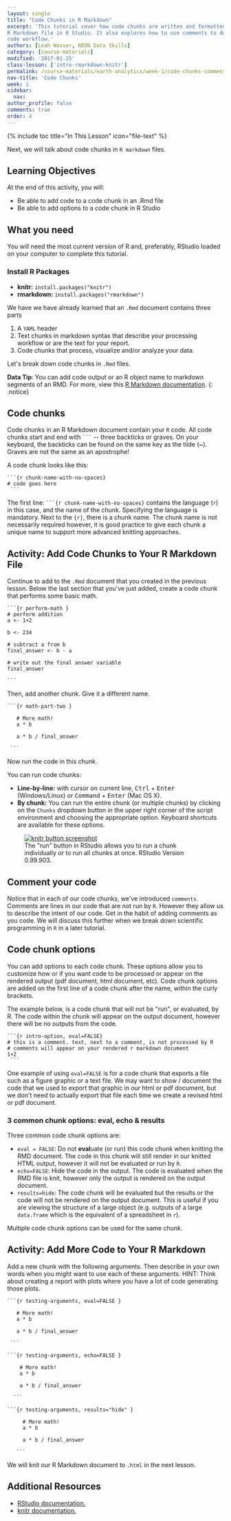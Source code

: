 ```yaml
---
layout: single
title: "Code Chunks in R Markdown"
excerpt: 'This tutorial cover how code chunks are written and formatted within an
R Markdown file in R Studio. It also explores how to use comments to document your
code workflow.'
authors: [Leah Wasser, NEON Data Skills]
category: [course-materials]
modified: '2017-01-25'
class-lesson: ['intro-rmarkdown-knitr']
permalink: /course-materials/earth-analytics/week-1/code-chunks-comments-knitr/
nav-title: 'Code Chunks'
week: 1
sidebar:
  nav:
author_profile: false
comments: true
order: 4
---
```

{% include toc title="In This Lesson" icon="file-text" %}


Next, we will talk about code chunks in `R markdown` files.

<div class='notice--success' markdown="1">

## <i class="fa fa-graduation-cap" aria-hidden="true"></i> Learning Objectives
At the end of this activity, you will:

* Be able to add code to a code chunk in an .Rmd file
* Be able to add options to a code chunk in R Studio

## <i class="fa fa-check-square-o fa-2" aria-hidden="true"></i> What you need

You will need the most current version of R and, preferably, RStudio loaded on
your computer to complete this tutorial.

### Install R Packages

* **knitr:** `install.packages("knitr")`
* **rmarkdown:** `install.packages("rmarkdown")`

</div>

We have we have already learned that an `.Rmd` document contains three parts

1. A `YAML` header
2. Text chunks in markdown syntax that describe your processing workflow or are the text for your report.
3. Code chunks that process, visualize and/or analyze your data.

Let's break down code chunks in `.Rmd` files.


<i class="fa fa-star"></i> **Data Tip**: You can add code output or an R object
name to markdown segments of an RMD. For more, view this
<a href="http://rmarkdown.rstudio.com/authoring_quick_tour.html#inline_r_code" target="_blank"> R Markdown documentation</a>.
{: .notice}

## Code chunks

Code chunks in an R Markdown document contain your `R` code. All code chunks
 start and end with <code>```</code> -- three backticks or
graves. On your keyboard, the backticks can be found on the same key as the
tilde (~). Graves are not the same as an apostrophe!

A code chunk looks like this:

<div class="highlighter-rouge">
<pre class="highlight"><code>```{r chunk-name-with-no-spaces}
# code goes here
 ```</code></pre>
 </div>

The first line: <code>```{r chunk-name-with-no-spaces}</code> contains the language (`r`) in this case, and the name of the chunk. Specifying
the language is mandatory. Next to the `{r}`, there is a chunk name. The chunk
name is not necessarily required however, it is good practice to give each
chunk a unique name to support more advanced knitting approaches.

<div class="notice--warning" markdown="1">

## <i class="fa fa-pencil-square-o" aria-hidden="true"></i> Activity: Add Code Chunks to Your R Markdown File

Continue to add to the `.Rmd` document that you created in the previous lesson.
Below the last section that you've just added,
create a code chunk that performs some basic math.

<pre><code>```{r perform-math }
# perform addition
a <- 1+2

b <- 234

# subtract a from b
final_answer <- b - a

# write out the final answer variable
final_answer

```</code></pre>


Then, add another chunk. Give it a different name.

<pre><code>```{r math-part-two }

   # More math!
   a * b

   a * b / final_answer

 ```</code></pre>

Now run the code in this chunk.

You can run code chunks:

* **Line-by-line:** with cursor on current line, <kbd>Ctrl</kbd> + <kbd>Enter</kbd> (Windows/Linux) or
<kbd>Command</kbd> + <kbd>Enter</kbd> (Mac OS X).
* **By chunk:** You can run the entire chunk (or multiple chunks) by
clicking on the `Chunks` dropdown button in the upper right corner of the script
environment and choosing the appropriate option. Keyboard shortcuts are
available for these options.

<figure class="half">
	<a href="{{ site.baseurl }}/images/course-materials/earth-analytics/week-1/intro-knitr-rmd/rmd-run.png">
	<img src="{{ site.baseurl }}/images/course-materials/earth-analytics/week-1/intro-knitr-rmd/rmd-run.png" alt="knitr button screenshot"></a>
	<figcaption> The "run" button in RStudio allows you to run a chunk individually
  or to run all chunks at once. RStudio Version 0.99.903.
	</figcaption>
</figure>

</div>

## Comment your code

Notice that in each of our code chunks, we've introduced `comments`. Comments
are lines in our code that are not run by `R`. However they allow us to describe
the intent of our code. Get in the habit of adding comments as you code. We will
discuss this further when we break down scientific programming in `R` in a
later tutorial.

## Code chunk options

You can add options to each code chunk. These options allow you to customize
how or if you want code to be
processed or appear on the rendered output (pdf document, html document, etc).
Code chunk options are added on the first line of a code
chunk after the name, within the curly brackets.

The example below, is a code chunk that will not be "run", or evaluated, by R.
The code within the chunk will appear on the output document, however there
will be no outputs from the code.

<div class="highlighter-rouge">
<pre class="highlight"><code>```{r intro-option, eval=FALSE}
# this is a comment. text, next to a comment, is not processed by R
# comments will appear on your rendered r markdown document
1+2
 ```</code></pre></div>

One example of using `eval=FALSE` is for a code chunk that exports a file such
as a figure graphic or a text file. We may want to show / document the code that
we used to export that graphic in our html or pdf document, but we don't need to
actually export that file each time we create a revised html or pdf document.

### 3 common chunk options: eval, echo & results
Three common code chunk options are:

* `eval = FALSE`: Do not **eval**uate (or run) this code chunk when
knitting the RMD document. The code in this chunk will still render in our knitted
HTML output, however it will not be evaluated or run by `R`.
* `echo=FALSE`: Hide the code in the output. The code is
evaluated when the RMD file is knit, however only the output is rendered on the
output document.
* `results=hide`: The code chunk will be evaluated but the results or the code
will not be rendered on the output document. This is useful if you are viewing the
structure of a large object (e.g. outputs of a large `data.frame` which is
  the equivalent of a spreadsheet in `r`).

Multiple code chunk options can be used for the same chunk.

<div class="notice--warning" markdown="1">

## <i class="fa fa-pencil-square-o" aria-hidden="true"></i> Activity: Add More Code to Your R Markdown

Add a new chunk with the following arguments. Then describe in your own words
when you might want to use each of these arguments. HINT: Think about creating a report
with plots where you have a lot of code generating those plots.

<pre><code>```{r testing-arguments, eval=FALSE }

   # More math!
   a * b

   a * b / final_answer

 ```</code></pre>


 <pre><code>```{r testing-arguments, echo=FALSE }

    # More math!
    a * b

    a * b / final_answer

  ```</code></pre>


  <pre><code>```{r testing-arguments, results="hide" }

     # More math!
     a * b

     a * b / final_answer

   ```</code></pre>

</div>

We will knit our R Markdown document to `.html` in the next lesson.

<div class="notice--info" markdown="1">

## Additional Resources

* <a href="http://rmarkdown.rstudio.com/authoring_rcodechunks.html" target="_blank"> RStudio documentation.</a>
* <a href="http://yihui.name/knitr/demo/output/" target="_blank"> knitr documentation.</a>

</div>
